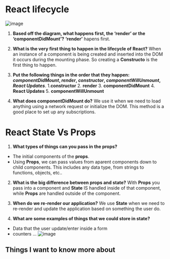 # React lifecycle
![image](https://miro.medium.com/max/2800/0*0saPKFiTUk6W3FYp)

1. **Based off the diagram, what happens first, the ‘render’ or the ‘componentDidMount’?**
**‘render’** hapens first.

2. **What is the very first thing to happen in the lifecycle of React?**
When an instance of a component is being created and inserted into the DOM it occurs during the mounting phase. So creating a **Constructo** is the first thing to happen.

3. **Put the following things in the order that they happen: *componentDidMount*, *render*, *constructor*, *componentWillUnmount*, *React Updates***.
    1.**constructor**
    2. **render**
    3. **componentDidMount**
    4. **React Updates**
    5. **componentWillUnmount**


4. **What does componentDidMount do?**
We use it when we need to load anything using a network request or initialize the DOM. This method is a good place to set up any subscriptions.



# React State Vs Props
1. **What types of things can you pass in the props?**
- The initial components of the **props**.
- Using **Props**, we can pass values from aparent components down to child components. This includes any data type, from strings to functions, objects, etc..

2. **What is the big difference between props and state?**
With **Props** you pass into a component and  **State** IS handled inside of that component, while **Props** are handled outside of the component.

3. **When do we re-render our application?**
We use **State** when we need to re-render and update the application based on something the user do.

4. **What are some examples of things that we could store in state?**
+ Data that the user update/enter inside a form
+ counters
...
![image](https://www.techdiagonal.com/wp-content/uploads/2019/09/react-props-blog-image-design-2.jpg)



## Things I want to know more about
